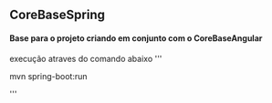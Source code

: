 ## CoreBaseSpring

#### Base para o projeto criando em conjunto com o CoreBaseAngular

execução atraves do comando abaixo
'''

mvn spring-boot:run

'''
